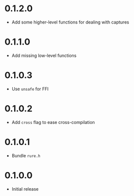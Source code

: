 # 0.1.2.0

  * Add some higher-level functions for dealing with captures

# 0.1.1.0

  * Add missing low-level functions

# 0.1.0.3

  * Use `unsafe` for FFI

# 0.1.0.2

  * Add `cross` flag to ease cross-compilation

# 0.1.0.1
  
  * Bundle `rure.h`

# 0.1.0.0

  * Initial release
